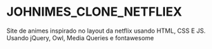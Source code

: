 # JOHNIMES_CLONE_NETFLIEX
Site de animes inspirado no layout da netflix usando HTML, CSS E JS. Usando jQuery, Owl, Media Queries e fontawesome
